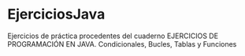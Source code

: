 # EjerciciosJava

Ejercicios de práctica procedentes del cuaderno
  EJERCICIOS DE PROGRAMACIÓN EN JAVA. Condicionales, Bucles, Tablas y Funciones
